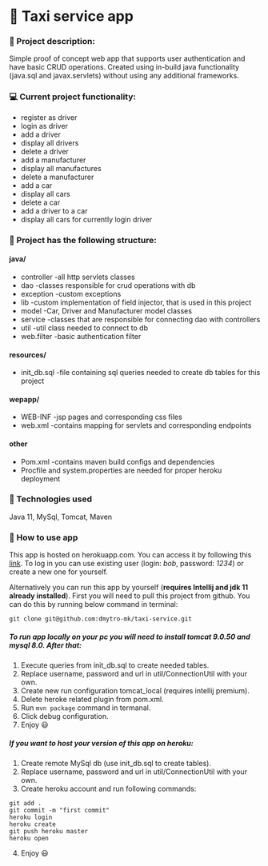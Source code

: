 # 🚕 Taxi service app

### 📄 Project description:

Simple proof of concept web app that supports user authentication and have basic CRUD operations. Created using in-build java functionality (java.sql and javax.servlets) without using any additional frameworks.

### 💻 Current project functionality:

- register as driver
- login as driver
- add a driver
- display all drivers
- delete a driver
- add a manufacturer
- display all manufactures
- delete a manufacturer
- add a car
- display all cars
- delete a car
- add a driver to a car
- display all cars for currently login driver

### 📂 Project has the following structure:

#### java/

- controller -all http servlets classes
- dao -classes responsible for crud operations with db
- exception -custom exceptions
- lib -custom implementation of field injector, that is used in this project
- model -Car, Driver and Manufacturer model classes
- service -classes that are responsible for connecting dao with controllers
- util -util class needed to connect to db
- web.filter -basic authentication filter

#### resources/
- init_db.sql -file containing sql queries needed to create db tables for this project

#### wepapp/
- WEB-INF -jsp pages and corresponding css files
- web.xml -contains mapping for servlets and corresponding endpoints

#### other
- Pom.xml -contains maven build configs and dependencies
- Procfile and system.properties are needed for proper heroku deployment

### 🔨 Technologies used

Java 11, MySql, Tomcat, Maven

### 🔮 How to use app

This app is hosted on herokuapp.com. You can access it by following this [link](https://enigmatic-dawn-28719.herokuapp.com/login).
To log in you can use existing user (login: _bob_, password: _1234_) or create a new one for yourself.

Alternatively you can run this app by yourself (**requires Intellij and jdk 11 already installed**). First you will need to pull this project from github. You can do this by running below command in terminal:
```
git clone git@github.com:dmytro-mk/taxi-service.git
```
##### To run app locally on your pc you will need to install tomcat 9.0.50 and mysql 8.0. After that:

1. Execute queries from init_db.sql to create needed tables.
2. Replace username, password and url in util/ConnectionUtil with your own.
3. Create new run configuration tomcat_local (requires intellij premium).
4. Delete heroke related plugin from pom.xml.
5. Run ```mvn package``` command in termanal.
6. Click debug configuration.
7. Enjoy :smiley:

##### If you want to host your version of this app on heroku:
1. Create remote MySql db (use init_db.sql to create tables).
2. Replace username, password and url in util/ConnectionUtil with your own.
3. Create heroku account and run following commands:
```
git add .
git commit -m "first commit"
heroku login
heroku create
git push heroku master
heroku open
```
4. Enjoy :smiley:

















